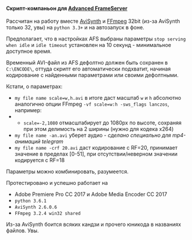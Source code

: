 #### Скрипт-компаньон для [Advanced FrameServer](http://advancedfs.sourceforge.net/)
Рассчитан на работу вместе [AviSynth](http://avisynth.nl/index.php/Main_Page) и [FFmpeg](http://ffmpeg.zeranoe.com/builds/) 32bit (из-за AviSynth только 32, увы) на `python 3.3+` и на автозапуск в фоне.

Предполагает, что в настройках AFS выбраны параметры `stop serving when idle` и `idle timeout` установлен на 10 секунд - минимальное доступное время.

Временный AVI-файл из AFS дефолтно должен быть сохранен в `C:\ENCODE\`, оттуда скрипт его автоматически подхватит, начиная кодирование с найденными параметрами или своими дефолтными.

Кстати, о параметрах:
* `my file name scale=w,h.avi` в итоге даст масштаб `w` и `h` абсолютно аналогично опции FFmpeg `-vf scale=w:h -sws_flags lanczos`, например:
* * `scale=-2,1080` отмасштабирует до 1080px по высоте, сохраняя при этом делимость на 2 ширины (нужно для кодека x264)
* `my file name -an.avi` уберет аудио - *сделано специально для mp4-анимаций telegram*
* `my file name -crf 20.avi` даст кодирование с RF=20, принимает значение в пределах [0-51], при отсутствии/неверном значении кодируется с RF=18

Параметры можно комбинировать, разумеется.

Протестировано и успешно работает на
* Adobe Premiere Pro CC 2017 и Adobe Media Encoder CC 2017
* `python 3.6.1`
* `AviSynth 2.6.0.6`
* `FFmpeg 3.2.4 win32 shared`

Из-за AviSynth боится всяких кандзи и прочего юникода в названиях файлов. Увы. 